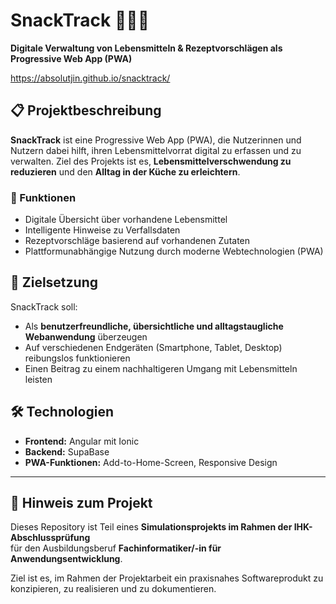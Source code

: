 # SnackTrack 🍎🥕📱  
**Digitale Verwaltung von Lebensmitteln & Rezeptvorschlägen als Progressive Web App (PWA)**

https://absolutjin.github.io/snacktrack/

## 📋 Projektbeschreibung

**SnackTrack** ist eine Progressive Web App (PWA), die Nutzerinnen und Nutzern dabei hilft, ihren Lebensmittelvorrat digital zu erfassen und zu verwalten. Ziel des Projekts ist es, **Lebensmittelverschwendung zu reduzieren** und den **Alltag in der Küche zu erleichtern**.

### 🧩 Funktionen
- Digitale Übersicht über vorhandene Lebensmittel
- Intelligente Hinweise zu Verfallsdaten
- Rezeptvorschläge basierend auf vorhandenen Zutaten
- Plattformunabhängige Nutzung durch moderne Webtechnologien (PWA)

## 🎯 Zielsetzung

SnackTrack soll:
- Als **benutzerfreundliche, übersichtliche und alltagstaugliche Webanwendung** überzeugen
- Auf verschiedenen Endgeräten (Smartphone, Tablet, Desktop) reibungslos funktionieren
- Einen Beitrag zu einem nachhaltigeren Umgang mit Lebensmitteln leisten

## 🛠️ Technologien

- **Frontend:** Angular mit Ionic
- **Backend:** SupaBase
- **PWA-Funktionen:** Add-to-Home-Screen, Responsive Design

---

## 🧪 Hinweis zum Projekt

Dieses Repository ist Teil eines **Simulationsprojekts im Rahmen der IHK-Abschlussprüfung**  
für den Ausbildungsberuf **Fachinformatiker/-in für Anwendungsentwicklung**.

Ziel ist es, im Rahmen der Projektarbeit ein praxisnahes Softwareprodukt zu konzipieren, zu realisieren und zu dokumentieren.
